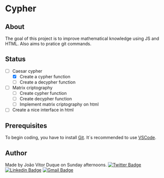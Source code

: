 # Cypher

## About
 The goal of this project is to improve mathematical knowledge using JS and HTML. Also aims to pratice git commands.

## Status
- [ ] Caesar cypher
    - [x] Create a cypher function
    - [ ] Create a decypher function 
- [ ] Matrix criptography
    - [ ] Create cypher function
    - [ ] Create decypher function
    - [ ] Implement matrix criptography on html
- [ ] Create a nice interface in html

## Prerequisites
To begin coding, you have to install [Git](https://git-scm.com/). It´s recommended to use [VSCode](https://code.visualstudio.com/).

## Author
Made by João Vitor Duque on Sunday afternoons.
[![Twitter Badge](https://img.shields.io/badge/-@duquezada2-1ca0f1?style=flat-square&labelColor=1ca0f1&logo=twitter&logoColor=white&link=https://twitter.com/duquezada2)](https://twitter.com/duquezada2) [![Linkedin Badge](https://img.shields.io/badge/-Duque-blue?style=flat-square&logo=Linkedin&logoColor=white&link=https://www.linkedin.com/in/tgmarinho/)](https://www.linkedin.com/in/jo%C3%A3o-vitor-momesso-duque-9b387a207/) 
[![Gmail Badge](https://img.shields.io/badge/-joaovmduque@gmail.com-c14438?style=flat-square&logo=Gmail&logoColor=white&link=mailto:joaovmduque@gmail.com)](mailto:joaovmduque@gmail.com)